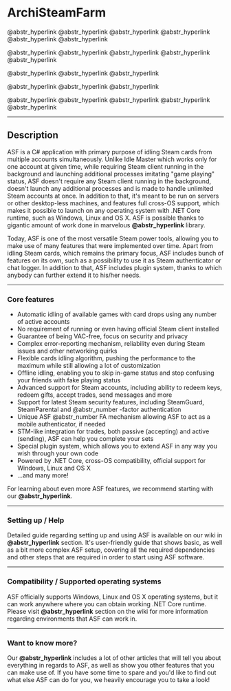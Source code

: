 # ArchiSteamFarm

@abstr_hyperlink @abstr_hyperlink @abstr_hyperlink @abstr_hyperlink @abstr_hyperlink @abstr_hyperlink 

@abstr_hyperlink @abstr_hyperlink @abstr_hyperlink @abstr_hyperlink @abstr_hyperlink 

@abstr_hyperlink @abstr_hyperlink @abstr_hyperlink 

@abstr_hyperlink @abstr_hyperlink @abstr_hyperlink 

@abstr_hyperlink @abstr_hyperlink @abstr_hyperlink @abstr_hyperlink @abstr_hyperlink 

* * *

## Description

ASF is a C# application with primary purpose of idling Steam cards from multiple accounts simultaneously. Unlike Idle Master which works only for one account at given time, while requiring Steam client running in the background and launching additional processes imitating "game playing" status, ASF doesn't require any Steam client running in the background, doesn't launch any additional processes and is made to handle unlimited Steam accounts at once. In addition to that, it's meant to be run on servers or other desktop-less machines, and features full cross-OS support, which makes it possible to launch on any operating system with .NET Core runtime, such as Windows, Linux and OS X. ASF is possible thanks to gigantic amount of work done in marvelous **@abstr_hyperlink** library.

Today, ASF is one of the most versatile Steam power tools, allowing you to make use of many features that were implemented over time. Apart from idling Steam cards, which remains the primary focus, ASF includes bunch of features on its own, such as a possibility to use it as Steam authenticator or chat logger. In addition to that, ASF includes plugin system, thanks to which anybody can further extend it to his/her needs.

* * *

### Core features

  * Automatic idling of available games with card drops using any number of active accounts
  * No requirement of running or even having official Steam client installed
  * Guarantee of being VAC-free, focus on security and privacy
  * Complex error-reporting mechanism, reliability even during Steam issues and other networking quirks
  * Flexible cards idling algorithm, pushing the performance to the maximum while still allowing a lot of customization
  * Offline idling, enabling you to skip in-game status and stop confusing your friends with fake playing status
  * Advanced support for Steam accounts, including ability to redeem keys, redeem gifts, accept trades, send messages and more
  * Support for latest Steam security features, including SteamGuard, SteamParental and @abstr_number -factor authentication
  * Unique ASF @abstr_number FA mechanism allowing ASF to act as a mobile authenticator, if needed
  * STM-like integration for trades, both passive (accepting) and active (sending), ASF can help you complete your sets
  * Special plugin system, which allows you to extend ASF in any way you wish through your own code
  * Powered by .NET Core, cross-OS compatibility, official support for Windows, Linux and OS X
  * ...and many more!



For learning about even more ASF features, we recommend starting with our **@abstr_hyperlink**.

* * *

### Setting up / Help

Detailed guide regarding setting up and using ASF is available on our wiki in **@abstr_hyperlink** section. It's user-friendly guide that shows basic, as well as a bit more complex ASF setup, covering all the required dependencies and other steps that are required in order to start using ASF software.

* * *

### Compatibility / Supported operating systems

ASF officially supports Windows, Linux and OS X operating systems, but it can work anywhere where you can obtain working .NET Core runtime. Please visit **@abstr_hyperlink** section on the wiki for more information regarding environments that ASF can work in.

* * *

### Want to know more?

Our **@abstr_hyperlink** includes a lot of other articles that will tell you about everything in regards to ASF, as well as show you other features that you can make use of. If you have some time to spare and you'd like to find out what else ASF can do for you, we heavily encourage you to take a look!
